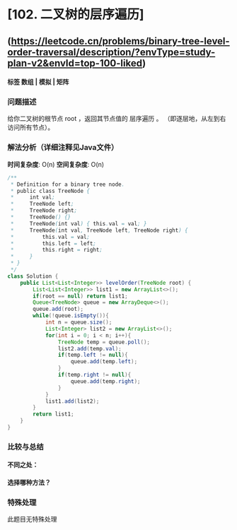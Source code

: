 # [102. 二叉树的层序遍历] 
## (https://leetcode.cn/problems/binary-tree-level-order-traversal/description/?envType=study-plan-v2&envId=top-100-liked)

#### **标签** 数组 | 模拟 | 矩阵


### 问题描述
给你二叉树的根节点 root ，返回其节点值的 层序遍历 。 （即逐层地，从左到右访问所有节点）。

### 解法分析（详细注释见Java文件）


**时间复杂度**: O(n)
**空间复杂度**: O(n)
```java
/**
 * Definition for a binary tree node.
 * public class TreeNode {
 *     int val;
 *     TreeNode left;
 *     TreeNode right;
 *     TreeNode() {}
 *     TreeNode(int val) { this.val = val; }
 *     TreeNode(int val, TreeNode left, TreeNode right) {
 *         this.val = val;
 *         this.left = left;
 *         this.right = right;
 *     }
 * }
 */
class Solution {
    public List<List<Integer>> levelOrder(TreeNode root) {
        List<List<Integer>> list1 = new ArrayList<>();
        if(root == null) return list1;
        Queue<TreeNode> queue = new ArrayDeque<>();
        queue.add(root);
        while(!queue.isEmpty()){
            int n = queue.size();
            List<Integer> list2 = new ArrayList<>();
            for(int i = 0; i < n; i++){
                TreeNode temp = queue.poll();
                list2.add(temp.val);
                if(temp.left != null){
                    queue.add(temp.left);
                }
                if(temp.right != null){
                    queue.add(temp.right);
                }
            }
            list1.add(list2);
        }
        return list1;
    }
}
```

### 比较与总结
#### 不同之处：

#### 选择哪种方法？


### 特殊处理
此题目无特殊处理
